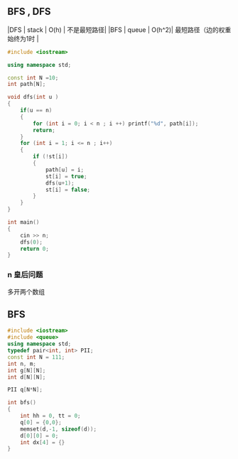 ## BFS , DFS

|DFS | stack | O(h) | 不是最短路径|
|BFS | queue | O(h^2)| 最短路径（边的权重始终为1时  |

```c++
#include <iostream>

using namespace std;

const int N =10;
int path[N];

void dfs(int u )
{
    if(u == n)
    {
        for (int i = 0; i < n ; i ++) printf("%d", path[i]);
        return;
    }
    for (int i = 1; i <= n ; i++)
    {
        if (!st[i])
        {
            path[u] = i;
            st[i] = true;
            dfs(u+1);
            st[i] = false;
        }
    }
}

int main()
{
    cin >> n;
    dfs(0);
    return 0;
}
``` 

### n 皇后问题
多开两个数组

## BFS
```c++
#include <iostream>
#include <queue>
using namespace std;
typedef pair<int, int> PII;
const int N = 111;
int n, m;
int g[N][N];
int d[N][N];

PII q[N*N];

int bfs()
{
    int hh = 0, tt = 0;
    q[0] = {0,0};
    memset(d,-1, sizeof(d));
    d[0][0] = 0;
    int dx[4] = {}
}
